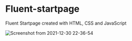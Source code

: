 # Fluent-startpage
Fluent Startpage created with HTML, CSS and JavaScript

![Screenshot from 2021-12-30 22-36-54](https://user-images.githubusercontent.com/72494265/147773152-822238b3-188f-48c9-8144-f747736033f6.png)

